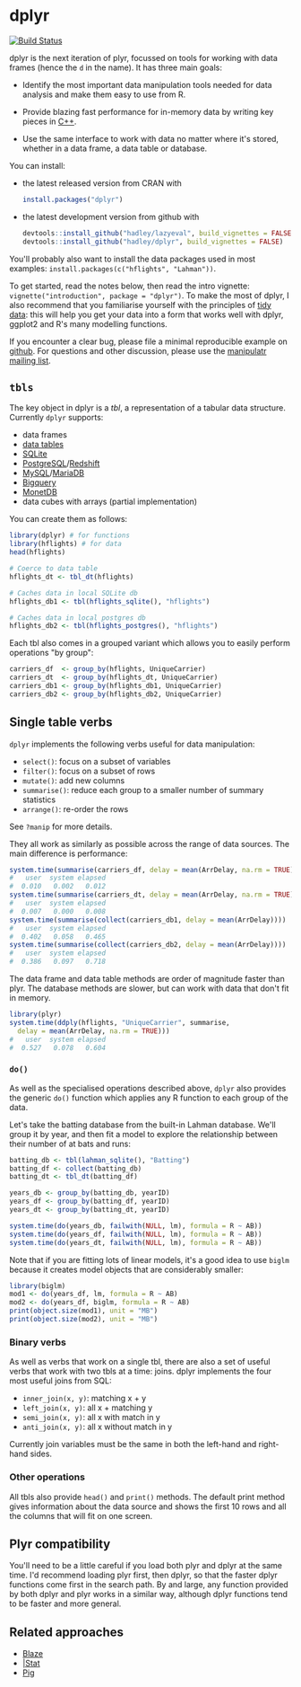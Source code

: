 # dplyr

[![Build Status](https://travis-ci.org/hadley/dplyr.png?branch=master)](https://travis-ci.org/hadley/dplyr)

dplyr is the next iteration of plyr, focussed on tools for working with data frames (hence the `d` in the name). It has three main goals:

* Identify the most important data manipulation tools needed for data analysis
  and make them easy to use from R.

* Provide blazing fast performance for in-memory data by writing key pieces
  in [C++](http://www.rcpp.org/).

* Use the same interface to work with data no matter where it's stored, whether
  in a data frame, a data table or database.

You can install:

* the latest released version from CRAN with

    ```R
    install.packages("dplyr")
    ````

* the latest development version from github with

    ```R
    devtools::install_github("hadley/lazyeval", build_vignettes = FALSE)
    devtools::install_github("hadley/dplyr", build_vignettes = FALSE)
    ```

You'll probably also want to install the data packages used in most examples: `install.packages(c("hflights", "Lahman"))`.

To get started, read the notes below, then read the intro vignette: `vignette("introduction", package = "dplyr")`. To make the most of dplyr, I also recommend that you familiarise yourself with the principles of [tidy data](http://vita.had.co.nz/papers/tidy-data.html): this will help you get your data into a form that works well with dplyr, ggplot2 and R's many modelling functions.

If you encounter a clear bug, please file a minimal reproducible example on [github](https://github.com/hadley/dplyr/issues). For questions and other discussion, please use the [manipulatr mailing list](https://groups.google.com/group/manipulatr).

## `tbls`

The key object in dplyr is a _tbl_, a representation of a tabular data structure.
Currently `dplyr` supports:

* data frames
* [data tables](http://datatable.r-forge.r-project.org/)
* [SQLite](http://sqlite.org/)
* [PostgreSQL](http://www.postgresql.org/)/[Redshift](http://aws.amazon.com/redshift/)
* [MySQL](http://www.mysql.com/)/[MariaDB](https://mariadb.com/)
* [Bigquery](https://developers.google.com/bigquery/)
* [MonetDB](http://www.monetdb.org/)
* data cubes with arrays (partial implementation)

You can create them as follows:

```R
library(dplyr) # for functions
library(hflights) # for data
head(hflights)

# Coerce to data table
hflights_dt <- tbl_dt(hflights)

# Caches data in local SQLite db
hflights_db1 <- tbl(hflights_sqlite(), "hflights")

# Caches data in local postgres db
hflights_db2 <- tbl(hflights_postgres(), "hflights")
```

Each tbl also comes in a grouped variant which allows you to easily perform operations "by group":

```R
carriers_df  <- group_by(hflights, UniqueCarrier)
carriers_dt  <- group_by(hflights_dt, UniqueCarrier)
carriers_db1 <- group_by(hflights_db1, UniqueCarrier)
carriers_db2 <- group_by(hflights_db2, UniqueCarrier)
```

## Single table verbs

`dplyr` implements the following verbs useful for data manipulation:

* `select()`: focus on a subset of variables
* `filter()`: focus on a subset of rows
* `mutate()`: add new columns
* `summarise()`: reduce each group to a smaller number of summary statistics
* `arrange()`: re-order the rows

See `?manip` for more details.

They all work as similarly as possible across the range of data sources.  The main difference is performance:

```R
system.time(summarise(carriers_df, delay = mean(ArrDelay, na.rm = TRUE)))
#   user  system elapsed
#  0.010   0.002   0.012
system.time(summarise(carriers_dt, delay = mean(ArrDelay, na.rm = TRUE)))
#   user  system elapsed
#  0.007   0.000   0.008
system.time(summarise(collect(carriers_db1, delay = mean(ArrDelay))))
#   user  system elapsed
#  0.402   0.058   0.465
system.time(summarise(collect(carriers_db2, delay = mean(ArrDelay))))
#   user  system elapsed
#  0.386   0.097   0.718
```

The data frame and data table methods are order of magnitude faster than plyr. The database methods are slower, but can work with data that don't fit in memory.

```R
library(plyr)
system.time(ddply(hflights, "UniqueCarrier", summarise,
  delay = mean(ArrDelay, na.rm = TRUE)))
#   user  system elapsed
#  0.527   0.078   0.604
```

### `do()`

As well as the specialised operations described above, `dplyr` also provides the generic `do()` function which applies any R function to each group of the data.

Let's take the batting database from the built-in Lahman database. We'll group it by year, and then fit a model to explore the relationship between their number of at bats and runs:

```r
batting_db <- tbl(lahman_sqlite(), "Batting")
batting_df <- collect(batting_db)
batting_dt <- tbl_dt(batting_df)

years_db <- group_by(batting_db, yearID)
years_df <- group_by(batting_df, yearID)
years_dt <- group_by(batting_dt, yearID)

system.time(do(years_db, failwith(NULL, lm), formula = R ~ AB))
system.time(do(years_df, failwith(NULL, lm), formula = R ~ AB))
system.time(do(years_dt, failwith(NULL, lm), formula = R ~ AB))
```

Note that if you are fitting lots of linear models, it's a good idea to use `biglm` because it creates model objects that are considerably smaller:

```R
library(biglm)
mod1 <- do(years_df, lm, formula = R ~ AB)
mod2 <- do(years_df, biglm, formula = R ~ AB)
print(object.size(mod1), unit = "MB")
print(object.size(mod2), unit = "MB")
```

### Binary verbs

As well as verbs that work on a single tbl, there are also a set of useful verbs that work with two tbls at a time: joins.  dplyr implements the four most useful joins from SQL:

* `inner_join(x, y)`: matching x + y
* `left_join(x, y)`: all x + matching y
* `semi_join(x, y)`: all x with match in y
* `anti_join(x, y)`: all x without match in y

Currently join variables must be the same in both the left-hand and right-hand sides.

### Other operations

All tbls also provide `head()` and `print()` methods. The default print method gives information about the data source and shows the first 10 rows and all the columns that will fit on one screen.

## Plyr compatibility

You'll need to be a little careful if you load both plyr and dplyr at the same time. I'd recommend loading plyr first, then dplyr, so that the faster dplyr functions come first in the search path. By and large, any function provided by both dplyr and plyr works in a similar way, although dplyr functions tend to be faster and more general.


## Related approaches

* [Blaze](http://blaze.pydata.org)
* [|Stat](http://hcibib.org/perlman/stat/introman.html)
* [Pig](http://infolab.stanford.edu/~usriv/papers/pig-latin.pdf)
